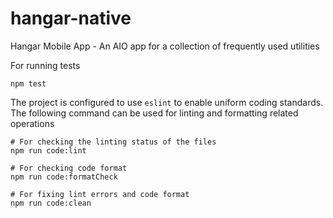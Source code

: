 # hangar-native

Hangar Mobile App - An AIO app for a collection of frequently used utilities

For running tests

`npm test`

The project is configured to use `eslint` to enable uniform coding standards. The following command can be used for linting and formatting related operations

```shell
# For checking the linting status of the files
npm run code:lint

# For checking code format
npm run code:formatCheck

# For fixing lint errors and code format
npm run code:clean
```
